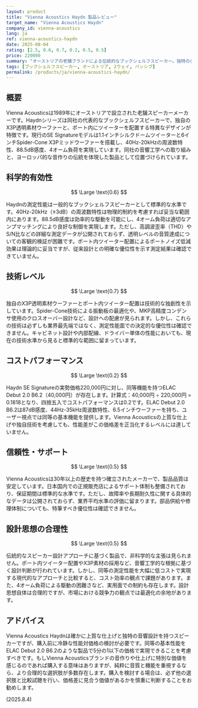 ```yaml
---
layout: product
title: "Vienna Acoustics Haydn 製品レビュー"
target_name: "Vienna Acoustics Haydn"
company_id: vienna-acoustics
lang: ja
ref: vienna-acoustics-haydn
date: 2025-08-04
rating: [2.5, 0.6, 0.7, 0.2, 0.5, 0.5]
price: 220000
summary: "オーストリアの老舗ブランドによる伝統的なブックシェルフスピーカー。独特のポート設計と上質な仕上げが特徴だが、同等性能をより低価格で実現可能な製品が存在する。"
tags: [ブックシェルフスピーカー, オーストリア, 2ウェイ, パッシブ]
permalink: /products/ja/vienna-acoustics-haydn/
---
```


## 概要

Vienna Acousticsは1989年にオーストリアで設立された老舗スピーカーメーカーです。Haydnシリーズは同社の代表的なブックシェルフスピーカーで、独自のX3P透明素材ウーファーと、ポート内にツイーターを配置する特異なデザインが特徴です。現行のSE Signatureモデルは1.1インチシルクドームツイーターと6インチSpider-Cone X3Pミッドウーファーを搭載し、40Hz-20kHzの周波数特性、88.5dB感度、4オーム負荷を実現しています。同社の音響工学への取り組みと、ヨーロッパ的な音作りの伝統を体現した製品として位置づけられています。

## 科学的有効性

$$ \Large \text{0.6} $$

Haydnの測定性能は一般的なブックシェルフスピーカーとして標準的な水準です。40Hz-20kHz（±3dB）の周波数特性は物理的制約を考慮すれば妥当な範囲内にあります。88.5dB感度は効率的な駆動を可能にし、4オーム負荷は適切なアンプマッチングにより良好な制御を実現します。ただし、高調波歪率（THD）やS/N比などの詳細な測定データが公開されておらず、透明レベルの音質達成についての客観的検証が困難です。ポート内ツイーター配置によるポートノイズ低減効果は理論的に妥当ですが、従来設計との明確な優位性を示す測定結果は確認できていません。

## 技術レベル

$$ \Large \text{0.7} $$

独自のX3P透明素材ウーファーとポート内ツイーター配置は技術的な独創性を示しています。Spider-Cone技術による振動板の最適化や、MKP高精度コンデンサ使用のクロスオーバー設計など、設計への配慮が見られます。しかし、これらの技術は必ずしも業界最先端ではなく、測定性能面での決定的な優位性は確認できません。キャビネット設計や内部配線、ドライバー単体の性能においても、現在の技術水準から見ると標準的な範囲に留まっています。

## コストパフォーマンス

$$ \Large \text{0.2} $$

Haydn SE Signatureの実勢価格220,000円に対し、同等機能を持つELAC Debut 2.0 B6.2（40,000円）が存在します。計算式：40,000円 ÷ 220,000円 = 0.1818となり、四捨五入でコストパフォーマンスは0.2です。ELAC Debut 2.0 B6.2は87dB感度、44Hz-35kHz周波数特性、6.5インチウーファーを持ち、ユーザー視点では同等の基本機能を提供します。Vienna Acousticsの上質な仕上げや独自技術を考慮しても、性能差がこの価格差を正当化するレベルには達していません。

## 信頼性・サポート

$$ \Large \text{0.5} $$

Vienna Acousticsは30年以上の歴史を持つ確立されたメーカーで、製品品質は安定しています。日本国内での正規販売店によるサポート体制も整備されており、保証期間は標準的な水準です。ただし、故障率や長期耐久性に関する具体的なデータは公開されておらず、業界平均水準の評価に留まります。部品供給や修理体制についても、特筆すべき優位性は確認できません。

## 設計思想の合理性

$$ \Large \text{0.5} $$

伝統的なスピーカー設計アプローチに基づく製品で、非科学的な主張は見られません。ポート内ツイーター配置やX3P素材の採用など、音響工学的な根拠に基づく設計判断が行われています。しかし、同等の測定性能を大幅に低コストで実現する現代的なアプローチと比較すると、コスト効率の観点で課題があります。また、4オーム負荷による駆動の困難さなど、実用面での制約も存在します。設計思想自体は合理的ですが、市場における競争力の観点では最適化の余地があります。

## アドバイス

Vienna Acoustics Haydnは確かに上質な仕上げと独特の音響設計を持つスピーカーですが、購入前に冷静な性能対価格の検討が必要です。同等の基本性能をELAC Debut 2.0 B6.2のような製品で5分の1以下の価格で実現できることを考慮すべきです。もしVienna Acousticsブランドの音作りや仕上げに特別な価値を感じるのであれば購入する意味はありますが、純粋に音質と機能を重視するなら、より合理的な選択肢が多数存在します。購入を検討する場合は、必ず他の選択肢と比較試聴を行い、価格差に見合う価値があるかを慎重に判断することをお勧めします。

(2025.8.4)
